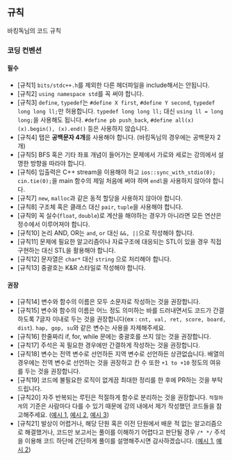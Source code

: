 ## 규칙

바킹독님의 코드 규칙

### 코딩 컨벤션

#### 필수

- [규칙1] `bits/stdc++.h`를 제외한 다른 헤더파일을 include해서는 안됩니다.
- [규칙2] `using namespace std`를 꼭 써야 합니다.
- [규칙3] `define`, `typedef`는 `#define X first`, `#define Y second`, `typedef long long ll;`만 허용합니다. `typedef long long ll;` 대신 `using ll = long long;`을 사용해도 됩니다. `#define pb push_back`, `#define all(x) (x).begin(), (x).end()` 등은 사용하지 않습니다.
- [규칙4] 탭은 **공백문자 4개**를 사용해야 합니다. (바킹독님의 경우에는 공백문자 2개)
- [규칙5] BFS 혹은 기타 좌표 개념이 들어가는 문제에서 가로와 세로는 강의에서 설명한 방향을 따라야 합니다.
- [규칙6] 입출력은 C++ stream을 이용해야 하고 `ios::sync_with_stdio(0); cin.tie(0);`을 main 함수의 제일 처음에 써야 하며 `endl`을 사용하지 않아야 합니다.
- [규칙7] `new`, `malloc`과 같은 동적 할당을 사용하지 않아야 합니다.
- [규칙8] 구조체 혹은 클래스 대신 `pair`, `tuple`을 사용해야 합니다. 
- [규칙9] 꼭 실수(`float`, `double`)로 계산을 해야하는 경우가 아니라면 모든 연산은 정수에서 이루어져야 합니다.
- [규칙10] 논리 AND, OR는 `and`, `or` 대신 `&&, ||`으로 작성해야 합니다.
- [규칙11] 문제에 필요한 알고리즘이나 자료구조에 대응되는 STL이 있을 경우 직접 구현하는 대신 STL을 활용해야 합니다.
- [규칙12] 문자열은 `char*` 대신 `string` 으로 처리해야 합니다.
- [규칙13] 중괄호는 K&R 스타일로 작성해야 합니다.

#### 권장

- [규칙14] 변수와 함수의 이름은 모두 소문자로 작성하는 것을 권장합니다.
- [규칙15] 변수와 함수의 이름은 어느 정도 의미하는 바를 드러내면서도 코드가 간결하도록 7글자 이내로 두는 것을 권장합니다(ex : `cnt, val, ret, score, board, dist`). `hap, gop, su`와 같은 변수는 사용을 자제해주세요.
- [규칙16] 한줄짜리 if, for, while 문에는 중괄호를 쓰지 않는 것을 권장합니다.
- [규칙17] 주석은 꼭 필요한 경우에만 간결하게 작성하는 것을 권장합니다.
- [규칙18] 변수는 전역 변수로 선언하든 지역 변수로 선언하든 상관없습니다. 배열의 경우에는 전역 변수로 선언하는 것을 권장하고 칸 수 또한 `+1 to +10` 정도의 여유를 두는 것을 권장합니다.
- [규칙19] 코드에 불필요한 로직이 없게끔 최대한 정리를 한 후에 PR하는 것을 부탁드립니다.
- [규칙20] 자주 반복되는 루틴은 적절하게 함수로 분리하는 것을 권장합니다. `적절하게`의 기준은 사람마다 다를 수 있기 때문에 강의 내에서 제가 작성했던 코드들을 참고해주세요. ([예시 1](https://github.com/encrypted-def/basic-algo-lecture/blob/master/0x0D/12100.cpp), [예시 2](https://github.com/encrypted-def/basic-algo-lecture/blob/master/0x0D/15683.cpp), [예시 3](https://github.com/encrypted-def/basic-algo-lecture/blob/master/0x0D/18808.cpp))
- [규칙21] 발상이 어렵거나, 해당 단원 혹은 이전 단원에서 배운 적 없는 알고리즘으로 해결했거나, 코드만 보고서는 풀이를 이해하기 어렵다고 판단될 경우 `/* */` 주석을 이용해 코드 하단에 간단하게 풀이를 설명해주시면 감사하겠습니다. ([예시 1](https://github.com/encrypted-def/basic-algo-lecture/blob/master/0x11/solutions/11000.cpp), [예시 2](https://github.com/encrypted-def/basic-algo-lecture/blob/master/0x0F/solutions/7795_1.cpp))
